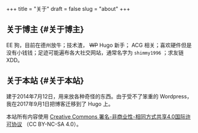 +++
title = "关于"
draft = false
slug = "about"
+++

## 关于博主 {#关于博主}

EE 狗，目前在德州放牛；技术渣， ~~WP~~ Hugo 新手； ACG 相关；喜欢硬件但是没有小钱钱；足迹可能遍布各大社交网站，通常名字为 `shimmy1996` ；求友链 XDD。


## 关于本站 {#关于本站}

建于2014年7月12日，用来放各种奇怪的东西。由于受不了笨重的 Wordpress，我在2017年9月1日把博客迁移到了 Hugo 上。

本站所有内容使用 [Creative Commons 署名-非商业性-相同方式共享4.0国际许可协议](http://creativecommons.org/licenses/by-nc-sa/4.0/deed.zh) （CC BY-NC-SA 4.0）。

